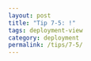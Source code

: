 ```yaml
---
layout: post
title: "Tip 7-5: !"
tags: deployment-view
category: deployment
permalink: /tips/7-5/
---
```

